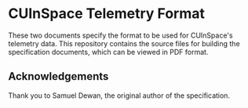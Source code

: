 # CUInSpace Telemetry Format

These two documents specify the format to be used for CUInSpace's telemetry data. This repository contains the source
files for building the specification documents, which can be viewed in PDF format.

## Acknowledgements

Thank you to Samuel Dewan, the original author of the specification.

